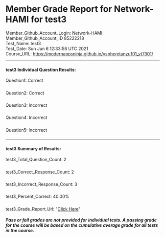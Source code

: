 # Member Grade Report for Network-HAMI for test3  
   
Member_Github_Account_Login: Network-HAMI  
Member_Github_Account_ID 85222218  
Test_Name: test3  
Test_Date: Sun Jun  6 12:33:56 UTC 2021  
Course_URL: https://modernappsninja.github.io/vspheretanzu101_vt7301/  
   
---  
#### test3 Individual Question Results:  
Question1: Correct  
#####  
Question2: Correct  
#####  
Question3: Incorrect  
#####  
Question4: Incorrect  
#####  
Question5: Incorrect  
#####  
---  
#### test3 Summary of Results:  
test3_Total_Question_Count: 2  
#####  
test3_Correct_Response_Count: 2  
#####  
test3_Incorrect_Response_Count: 3  
#####  
test3_Percent_Correct: 40.00%  
#####  
test3_Grade_Report_Url: "[Click Here](https://github.com/modernappsninjas/Network-HAMI/blob/main/static/userdata/courses/vspheretanzu101_vt7301/grade_report.pr546.test3.md)"
##### Pass or fail grades are not provided for individual tests. A passing grade for the course will be based on the cumulative average grade for all tests in the course.  
